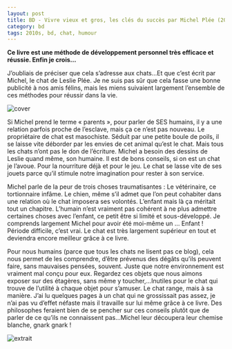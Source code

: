 ```yaml
---
layout: post
title: BD - Vivre vieux et gros, les clés du succès par Michel Plée (2013)
category: bd
tags: 2010s, bd, chat, humour
---
```


**Ce livre est une méthode de développement personnel très efficace et réussie. Enfin je crois…**

J’oubliais de préciser que cela s’adresse aux chats…Et que c’est écrit par Michel, le chat de Leslie Plée. Je ne suis pas sûr que cela fasse une bonne publicité à nos amis félins, mais les miens suivaient largement l’ensemble de ces méthodes pour réussir dans la vie.

![cover](https://filedn.eu/llqi9IBxlYouGRXYG2xlROb/img/2020/vivregroschat.jpg)

Si Michel prend le terme « parents », pour parler de SES humains, il y a une relation parfois proche de l’esclave, mais ça ce n’est pas nouveau. Le propriétaire de chat est masochiste. Séduit par une petite boule de poils, il se laisse vite déborder par les envies de cet animal qu’est le chat. Mais tous les chats n’ont pas le don de l’écriture. Michel a besoin des dessins de Leslie quand même, son humaine. Il est de bons conseils, si on est un chat je l’avoue. Pour la nourriture déjà et pour le jeu. Le chat se lasse vite de ses jouets parce qu’il stimule notre imagination pour rester à son service.

Michel parle de la peur de trois choses traumatisantes : Le vétérinaire, ce tortionnaire infâme. Le chien, même s’il admet que l’on peut cohabiter dans une relation où le chat imposera ses volontés. L’enfant mais là ça méritait tout un chapitre. L’humain n’est vraiment pas cohérent à ne plus admettre certaines choses avec l’enfant, ce petit être si limité et sous-développé. Je comprends largement Michel pour avoir été moi-même un … Enfant ! Période difficile, c’est vrai. Le chat est très largement supérieur en tout et deviendra encore meilleur grâce à ce livre.

Pour nous humains (parce que tous les chats ne lisent pas ce blog), cela nous permet de les comprendre, d’être prévenus des dégâts qu’ils peuvent faire, sans mauvaises pensées, souvent. Juste que notre environnement est vraiment mal conçu pour eux. Regardez ces objets que nous aimons exposer sur des étagères, sans même y toucher,…Inutiles pour le chat qui trouve de l’utilité à chaque objet pour s’amuser. Le chat range, mais à sa manière. J’ai lu quelques pages à un chat qui ne grossissait pas assez, je n’ai pas vu d’effet néfaste mais il travaille sur lui même grâce à ce livre. Des philosophes feraient bien de se pencher sur ces conseils plutôt que de parler de ce qu’ils ne connaissent pas…Michel leur découpera leur chemise blanche, gnark gnark !

![extrait](https://filedn.eu/llqi9IBxlYouGRXYG2xlROb/img/2020/vivregroschat2.jpg)
